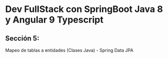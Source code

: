 # Dev FullStack con SpringBoot Java 8 y Angular 9 Typescript

## Sección 5:
Mapeo de tablas a entidades (Clases Java) - Spring Data JPA